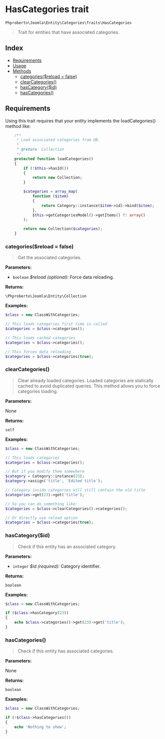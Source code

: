 # HasCategories trait

`Phproberto\Joomla\Entity\Categories\Traits\HasCategories`

> Trait for entities that have associated categories.

## Index

* [Requirements](#requirements)
* [Usage](#usage)
* [Methods](#methods)
    * [categories($reload = false)](#categories)
    * [clearCategories()](#clearCategories)
    * [hasCategory($id)](#hasCategory)
    * [hasCategories()](#hasCategories)

## Requirements <a id="requirements"></a>

Using this trait requires that your entity implements the loadCategories() method like:

```php
	/**
	 * Load associated categories from DB.
	 *
	 * @return  Collection
	 */
	protected function loadCategories()
	{
		if (!$this->hasId())
		{
			return new Collection;
		}

		$categories = array_map(
			function ($item)
			{
				return Category::instance($item->id)->bind($item);
			},
			$this->getCategoriesModel()->getItems() ?: array()
		);

		return new Collection($categories);
	}
```

### categories($reload = false) <a id="categories"></a>

> Get the associated categories.

**Parameters:**

* `boolean` *$reload (optional):* Force data reloading.

**Returns:**

`\Phproberto\Joomla\Entity\Collection`

**Examples:**

```php
$class = new ClassWithCategories;

// This loads categories first time is called
$categories = $class->categories();

// This loads cached categories
$categories = $class->categories();

// This forces data reloading
$categories = $class->categories(true);
```

### clearCategories() <a id="clearCategories"></a>

> Clear already loaded categories. Loaded categories are statically cached to avoid duplicated queries. This method allows you to force categories loading.

**Parameters:**

None

**Returns:**

`self`

**Examples:**

```php
$class = new ClassWithCategories;

// This loads categories
$categories = $class->categories();

// But if you modify them somewhere
$category = Category::instance(23);
$category->assign('title', 'Edited title');

// Category inside categories will still contain the old title
$categories->get(23)->get('title');

// So you can do something like:
$categories = $class->clearCategories()->categories();

// Or directly use reload option
$categories = $class->categories(true);
```

### hasCategory($id) <a id="hasCategory"></a>

> Check if this entity has an associated category.

**Parameters:**

* `integer` *$id (required):* Category identifier.

**Returns:**

`boolean`

**Examples:**

```php
$class = new ClassWithCategories;

if ($class->hasCategory(23))
{
	echo $class->categories()->get(23)->get('title');
}
```

### hasCategories() <a id="hasCategories"></a>

> Check if this entity has associated categories.

**Parameters:**

None

**Returns:**

`boolean`

**Examples:**

```php
$class = new ClassWithCategories;

if (!$class->hasCategories())
{
	echo 'Nothing to show';
}
```
